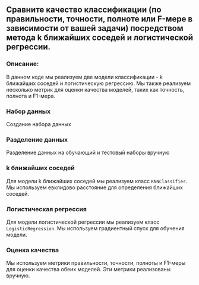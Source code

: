 ##  Сравните качество классификации (по правильности, точности, полноте или F-мере в зависимости от вашей задачи) посредством метода k ближайших соседей и логистической регрессии.

### Описание:
В данном коде мы реализуем две модели классификации - k ближайших соседей и логистическую регрессию. Мы также реализуем несколько метрик для оценки качества моделей, таких как точность, полнота и F1-мера.

### Набор данных
Создание набора данных

### Разделение данных
Разделение данных на обучающий и тестовый наборы вручную

### k ближайших соседей
Для модели k ближайших соседей мы реализуем класс `KNNClassifier`. Мы используем евклидово расстояние для определения ближайших соседей.

### Логистическая регрессия
Для модели логистической регрессии мы реализуем класс `LogisticRegression`. Мы используем градиентный спуск для обучения модели.

### Оценка качества
Мы используем метрики правильности, точности, полноты и F1-меры для оценки качества обеих моделей. Эти метрики реализованы вручную.
